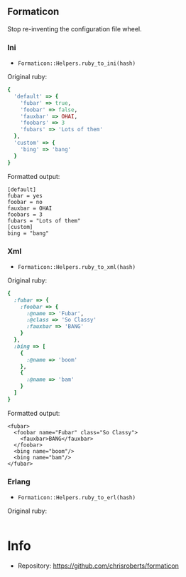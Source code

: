 ## Formaticon

Stop re-inventing the configuration file wheel.

### Ini

* `Formaticon::Helpers.ruby_to_ini(hash)`

Original ruby:

```ruby
{
  'default' => {
    'fubar' => true,
    'foobar' => false,
    'fauxbar' => OHAI,
    'foobars' => 3
    'fubars' => 'Lots of them'
  },
  'custom' => {
    'bing' => 'bang'
  }
}
```

Formatted output:

```
[default]
fubar = yes
foobar = no
fauxbar = OHAI
foobars = 3
fubars = "Lots of them"
[custom]
bing = "bang"
```

### Xml

* `Formaticon::Helpers.ruby_to_xml(hash)`

Original ruby:

```ruby
{
  :fubar => {
    :foobar => {
      :@name => 'Fubar',
      :@class => 'So Classy'
      :fauxbar => 'BANG'
    }
  },
  :bing => [
    {
      :@name => 'boom'
    },
    {
      :@name => 'bam'
    }
  ]
}
```

Formatted output:

```
<fubar>
  <foobar name="Fubar" class="So Classy">
    <fauxbar>BANG</fauxbar>
  </foobar>
  <bing name="boom"/>
  <bing name="bam"/>
</fubar>
```

### Erlang

* `Formaticon::Helpers.ruby_to_erl(hash)`

Original ruby:

```ruby

```

# Info

* Repository: https://github.com/chrisroberts/formaticon